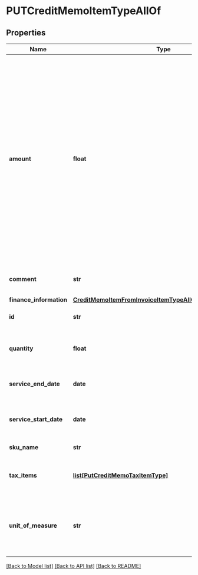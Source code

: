# PUTCreditMemoItemTypeAllOf

## Properties
Name | Type | Description | Notes
------------ | ------------- | ------------- | -------------
**amount** | **float** | The amount of the credit memo item. For tax-inclusive credit memo items, the amount indicates the credit memo item amount including tax. For tax-exclusive credit memo items, the amount indicates the credit memo item amount excluding tax  | [optional] 
**comment** | **str** | Comments about the credit memo item.  | [optional] 
**finance_information** | [**CreditMemoItemFromInvoiceItemTypeAllOfFinanceInformation**](CreditMemoItemFromInvoiceItemTypeAllOfFinanceInformation.md) |  | [optional] 
**id** | **str** | The ID of the credit memo item.  | 
**quantity** | **float** | The number of units for the credit memo item.  | [optional] 
**service_end_date** | **date** | The service end date of the credit memo item.  | [optional] 
**service_start_date** | **date** | The service start date of the credit memo item.  | [optional] 
**sku_name** | **str** | The name of the SKU.  | [optional] 
**tax_items** | [**list[PutCreditMemoTaxItemType]**](PutCreditMemoTaxItemType.md) | Container for credit memo taxation items.  | [optional] 
**unit_of_measure** | **str** | The definable unit that you measure when determining charges.  | [optional] 

[[Back to Model list]](../README.md#documentation-for-models) [[Back to API list]](../README.md#documentation-for-api-endpoints) [[Back to README]](../README.md)


